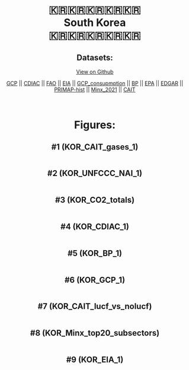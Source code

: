 
<center>
<h1 align="center">
🇰🇷🇰🇷🇰🇷🇰🇷🇰🇷
<br>
South Korea
<br>
🇰🇷🇰🇷🇰🇷🇰🇷🇰🇷
</h1>
<h2>Datasets:</h2>
<p><a href="https://github.com/dquintani/GreenhouseData/tree/master/country_data/KOR_South Korea/data">View on Github</a>
<br></p><p><a href="data/KOR_GCP.csv">GCP</a> || <a href="data/KOR_CDIAC.csv">CDIAC</a> || <a href="data/KOR_FAO.csv">FAO</a> || <a href="data/KOR_EIA.csv">EIA</a> || <a href="data/KOR_GCP_consupmption.csv">GCP_consupmption</a> || <a href="data/KOR_BP.csv">BP</a> || <a href="data/KOR_EPA.csv">EPA</a> || <a href="data/KOR_EDGAR.csv">EDGAR</a> || <a href="data/KOR_PRIMAP-hist.csv">PRIMAP-hist</a> || <a href="data/KOR_Minx_2021.csv">Minx_2021</a> || <a href="data/KOR_CAIT.csv">CAIT</a></p><p><br></p>
<h1>Figures:</h1><h2>#1 (KOR_CAIT_gases_1)</h2>
<p><img alt="" src="figures/KOR_CAIT_gases_1.png" /></p><h2>#2 (KOR_UNFCCC_NAI_1)</h2>
<p><img alt="" src="figures/KOR_UNFCCC_NAI_1.png" /></p><h2>#3 (KOR_CO2_totals)</h2>
<p><img alt="" src="figures/KOR_CO2_totals.png" /></p><h2>#4 (KOR_CDIAC_1)</h2>
<p><img alt="" src="figures/KOR_CDIAC_1.png" /></p><h2>#5 (KOR_BP_1)</h2>
<p><img alt="" src="figures/KOR_BP_1.png" /></p><h2>#6 (KOR_GCP_1)</h2>
<p><img alt="" src="figures/KOR_GCP_1.png" /></p><h2>#7 (KOR_CAIT_lucf_vs_nolucf)</h2>
<p><img alt="" src="figures/KOR_CAIT_lucf_vs_nolucf.png" /></p><h2>#8 (KOR_Minx_top20_subsectors)</h2>
<p><img alt="" src="figures/KOR_Minx_top20_subsectors.png" /></p><h2>#9 (KOR_EIA_1)</h2>
<p><img alt="" src="figures/KOR_EIA_1.png" /></p>